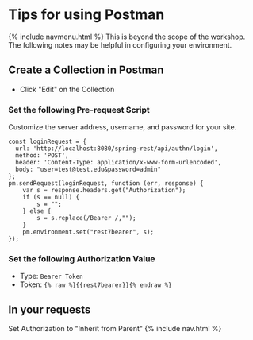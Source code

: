 # Tips for using Postman
{% include navmenu.html %}
This is beyond the scope of the workshop.  The following notes may be helpful in configuring your environment.

## Create a Collection in Postman
- Click "Edit" on the Collection

### Set the following Pre-request Script
Customize the server address, username, and password for your site.
```
const loginRequest = {
  url: 'http://localhost:8080/spring-rest/api/authn/login',
  method: 'POST',
  header: 'Content-Type: application/x-www-form-urlencoded',
  body: "user=test@test.edu&password=admin"
};
pm.sendRequest(loginRequest, function (err, response) {
    var s = response.headers.get("Authorization");
    if (s == null) {
        s = "";
    } else {
        s = s.replace(/Bearer /,"");
    }
    pm.environment.set("rest7bearer", s);
});
```

### Set the following Authorization Value

- Type: `Bearer Token`
- Token: `{% raw %}{{rest7bearer}}{% endraw %}`

## In your requests

Set Authorization to "Inherit from Parent"
{% include nav.html %}
